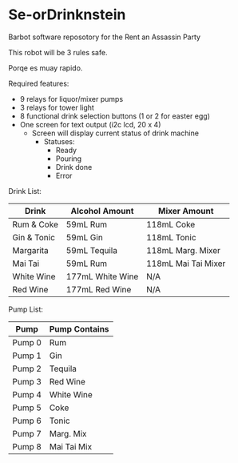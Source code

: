 # Se-orDrinknstein

Barbot software reposotory for the Rent an Assassin Party

This robot will be 3 rules safe. 

Porqe es muay rapido. 

Required features: 
- 9 relays for liquor/mixer pumps
- 3 relays for tower light
- 8 functional drink selection buttons (1 or 2 for easter egg)
- One screen for text output (i2c lcd, 20 x 4)
  - Screen will display current status of drink machine
    - Statuses:
      - Ready
      - Pouring
      - Drink done
      - Error


Drink List:

|Drink |Alcohol Amount| Mixer Amount |
--- | --- | --- |
|Rum & Coke|59mL Rum|118mL Coke|
|Gin & Tonic|59mL Gin| 118mL Tonic|
|Margarita|59mL Tequila|118mL Marg. Mixer|
|Mai Tai| 59mL Rum|118mL Mai Tai Mixer|
|White Wine| 177mL White Wine| N/A|
|Red Wine| 177mL Red Wine| N/A|


Pump List:

|Pump |Pump Contains|
--- | --- |
|Pump 0|Rum|
|Pump 1|Gin|
|Pump 2|Tequila|
|Pump 3|Red Wine|
|Pump 4|White Wine|
|Pump 5|Coke|
|Pump 6|Tonic|
|Pump 7|Marg. Mix|
|Pump 8|Mai Tai Mix|
